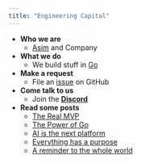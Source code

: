 ```yaml
---
title: "Engineering Capital"
---
```


- **Who we are**
  * [Asim](https://github.com/asim) and Company
- **What we do**
  * We build stuff in [Go](https://go.dev)
- **Make a request**
  * File an [issue](https://github.com/asim/aslam/issues/new) on GitHub
- **Come talk to us**
  * Join the [**Discord**](https://discord.gg/FjrMrxNehR)
- **Read some posts**
  * [The Real MVP](/mvp)
  * [The Power of Go](/go)
  * [AI is the next platform](/ai)
  * [Everything has a purpose](/purpose)
  * [A reminder to the whole world](/reminder)
